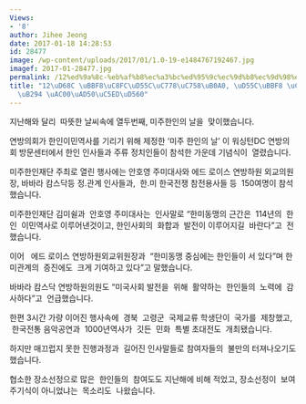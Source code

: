 ```yaml
---
Views:
- '8'
author: Jihee Jeong
date: 2017-01-18 14:28:53
id: 28477
image: /wp-content/uploads/2017/01/1.0-19-e1484767192467.jpg
imagef: 2017-01-28477.jpg
permalink: /12%ed%9a%8c-%eb%af%b8%ec%a3%bc%ed%95%9c%ec%9d%b8%ec%9d%98%eb%82%a0-%ed%95%9c%eb%af%b8-%ec%96%91%ea%b5%ad%ec%9e%87%eb%8a%94-%ea%b0%80%ea%b5%90%ec%97%ad%ed%95%a0/
title: "12\uD68C \uBBF8\uC8FC\uD55C\uC778\uC758\uB0A0, \uD55C\uBBF8 \uC591\uAD6D\uC787\
  \uB294 \uAC00\uAD50\uC5ED\uD560"
---
```


지난해와 달리  따뜻한 날씨속에 열두번째, 미주한인의 날을  맞이했습니다.

연방의회가 한인이민역사를 기리기 위해 제정한 ‘미주 한인의 날’ 이 워싱턴DC 연방의회 방문센터에서 한인 인사들과 주류 정치인들이 참석한 가운데 기념식이  열렸습니다.

미주한인재단 주최로 열린 행사에는 안호영 주미대사와 에드 로이스 연방하원 외교의원장, 바바라 캄스닥등 정.관계 인사들과,  한.미 한국전쟁 참전용사들 등  150여명이 참석했습니다.

미주한인재단 김미쉴과  안호영 주미대사는  인사말로 “한미동맹의 근간은  114년의  한인  이민역사로 이루어낸것이고, 한인사회의  화합과  발전이 이루어지길  바란다”고  전했습니다.

이어   에드 로이스 연방하원외교위원장과  “한미동맹 중심에는 한인들이 서 있다”며 한미관계의  증진에도  크게 기여하고 있다”고 말했습니다.

바바라 캄스닥 연방하원의원도 “미국사회 발전을  위해  활약하는  한인들의  노력에  감사하다”고  언급했습니다.

한편 3시간 가량 이어진 행사속에  경북  고령군  국제교류 학생단이  국가를  제창했고,  한국전통 음악공연과  1000년역사가  깃든  민화  특별 초대전도  개최됐습니다.

하지만 매끄럽지 못한 진행과정과  길어진 인사말들로 참여자들의  불만의 터져나오기도했습니다.

협소한 장소선정으로 많은  한인들의  참여도도 지난해에 비해 적었고, 장소선정이  보여주기식이 아니었냐는  목소리도  나왔습니다.